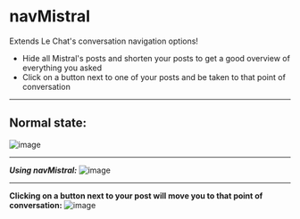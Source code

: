 # navMistral

Extends Le Chat's conversation navigation options!

- Hide all Mistral's posts and shorten your posts to get a good overview of everything you asked
- Click on a button next to one of your posts and be taken to that point of conversation

---

## Normal state:
![image](https://github.com/user-attachments/assets/ade26609-eabe-4933-a8e3-b6d8aec3ca93)

---

***Using navMistral:***
![image](https://github.com/user-attachments/assets/add8421a-b891-44b5-9d5f-817f3eb26a62)

---

**Clicking on a button next to your post will move you to that point of conversation:**
![image](https://github.com/user-attachments/assets/f8990274-4013-4a2b-8a77-a3bd9434854b)


